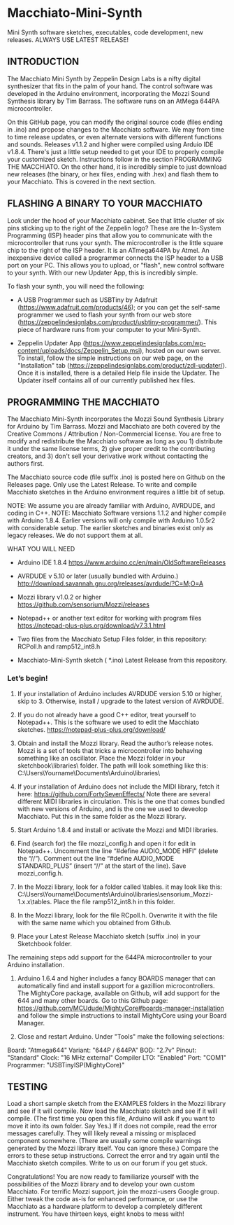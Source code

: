 # Macchiato-Mini-Synth
Mini Synth software sketches, executables, code development, new releases. ALWAYS USE LATEST RELEASE!

## INTRODUCTION

The Macchiato Mini Synth by Zeppelin Design Labs is a nifty digital synthesizer that fits in the palm of your hand. The control software was developed in the Arduino environment, incorporating the Mozzi Sound Synthesis library by Tim Barrass. The software runs on an AtMega 644PA microcontroller.

On this GitHub page, you can modify the original source code (files ending in .ino) and propose changes to the Macchiato software. We may from time to time release updates, or even alternate versions with  different functions and sounds. Releases v1.1.2 and higher were compiled using Arduio IDE v1.8.4. There's just a little setup needed to get your IDE to properly compile your customized sketch. Instructions follow in the section PROGRAMMING THE MACCHIATO. On the other hand, it is incredibly simple to just download new releases (the binary, or hex files, ending with .hex) and flash them to your Macchiato. This is covered in the next section.

## FLASHING A BINARY TO YOUR MACCHIATO

Look under the hood of your Macchiato cabinet. See that little cluster of six pins sticking up to the right of the Zeppelin logo? These are the In-System Programming (ISP) header pins that allow you to communicate with the microcontroller that runs your synth. The microcontroller is the little square chip to the right of the ISP header. It is an ATmega644PA  by Atmel. An inexpensive device called a programmer connects the ISP header to a USB port on your PC. This allows you to upload, or "flash", new control software to your synth.  With our new Updater App, this is incredibly simple.

To flash your synth, you will need the following:

* A USB Programmer such as USBTiny by Adafruit (https://www.adafruit.com/products/46); or you can get the self-same programmer we used to flash your synth from our web store (https://zeppelindesignlabs.com/product/usbtiny-programmer/). This piece of hardware runs from your computer to your Mini-Synth.

* Zeppelin Updater App (https://www.zeppelindesignlabs.com/wp-content/uploads/docs/Zeppelin_Setup.msi), hosted on our own server. To install, follow the simple instructions on our web page, on the "Installation" tab (https://zeppelindesignlabs.com/product/zdl-updater/). Once it is installed, there is a detailed Help file inside the Updater. The Updater itself contains all of our currently published hex files.

## PROGRAMMING THE MACCHIATO

The Macchiato Mini-Synth incorporates the Mozzi Sound Synthesis Library for Arduino by Tim Barrass. Mozzi and Macchiato are both covered by the Creative Commons / Attribution / Non-Commercial license. You are free to modify and redistribute the Macchiato software as long as you 1) distribute it under the same license terms, 2) give proper credit to the contributing creators, and 3) don't sell your derivative work without contacting the authors first. 

The Macchiato source code (file suffix .ino) is posted here on Github on the Releases page. Only use the Latest Release. To write and compile Macchiato sketches in the Arduino environment requires a little bit of setup. 

NOTE: We assume you are already familiar with Arduino, AVRDUDE, and coding in C++.
NOTE: Macchiato Software versions 1.1.2 and higher compile with Arduino 1.8.4. Earlier versions will only compile with Arduino 1.0.5r2 with considerable setup. The earlier sketches and binaries exist only as legacy releases. We do not support them at all.

WHAT YOU WILL NEED

* Arduino IDE 1.8.4 
https://www.arduino.cc/en/main/OldSoftwareReleases 
* AVRDUDE v 5.10 or later (usually bundled with Arduino.) 
http://download.savannah.gnu.org/releases/avrdude/?C=M;O=A

* Mozzi library v1.0.2 or higher
https://github.com/sensorium/Mozzi/releases

* Notepad++ or another text editor for working with program files
https://notepad-plus-plus.org/download/v7.3.1.html

* Two files from the Macchiato Setup Files folder, in this repository: RCPoll.h and ramp512_int8.h 

* Macchiato-Mini-Synth sketch ( *.ino) Latest Release from this repository.

### Let’s begin! 

1) If your installation of Arduino includes AVRDUDE version 5.10 or higher, skip to 3. Otherwise, install / upgrade to the latest version of AVRDUDE. 

2) If you do not already have a good C++ editor, treat yourself to Notepad++. This is the software we used to edit the Macchiato sketches. https://notepad-plus-plus.org/download/

3) Obtain and install the Mozzi library. Read the author’s release notes. Mozzi is a set of tools that tricks a microcontroller into behaving something like an oscillator. Place the Mozzi folder in your sketchbook\libraries\ folder. The path will look something like this:
C:\Users\Yourname\Documents\Arduino\libraries\

4) If your installation of Arduino does not include the MIDI library, fetch it here:
https://github.com/FortySevenEffects/
Note there are several different MIDI libraries in circulation. This is the one that comes bundled with new versions of Arduino, and is the one we used to deveolop Macchiato. Put this in the same folder as the Mozzi library.

5) Start Arduino 1.8.4 and install or activate the Mozzi and MIDI libraries. 

6) Find (search for) the file mozzi_config.h and open it for edit in Notepad++.
Uncomment the line “#define AUDIO_MODE HIFI” (delete the “//”). 
Comment out the line “#define AUDIO_MODE STANDARD_PLUS” (insert “//” at the start of the line). 
Save mozzi_config.h.

7) In the Mozzi library, look for a folder called \tables\. it may look like this: 
C:\Users\Yourname\Documents\Arduino\libraries\sensorium_Mozzi-1.x.x\tables\.
Place the file ramp512_int8.h in this folder.

8) In the Mozzi library, look for the file RCpoll.h. Overwrite it with the file with the same name which you obtained from Github.

9) Place your Latest Release Macchiato sketch (suffix .ino) in your Sketchbook folder.

The remaining steps add support for the 644PA microcontroller to your Arduino installation. 

1. Arduino 1.6.4 and higher includes a fancy BOARDS manager that can automatically find and install support for a gazillion microcontrollers. The MightyCore package, available on Github, will add support for the 644 and many other boards. Go to this Github page:
https://github.com/MCUdude/MightyCore#boards-manager-installation
and follow the simple instructions to install MightyCore using your Board Manager.
  
2. Close and restart Arduino. Under "Tools" make the following selections:

Board:  "Atmega644"
Variant: "644P / 644PA"
BOD: "2.7v"
Pinout: "Standard"
Clock: "16 MHz external"
Compiler LTO: "Enabled"
Port: "COM1"
Programmer: "USBTinyISP(MightyCore)"

## TESTING

Load a short sample sketch from the EXAMPLES folders in the Mozzi library and see if it will compile. Now load the Macchiato sketch and see if it will compile. (The first time you open this file, Arduino will ask if you want to move it into its own folder. Say Yes.) If it does not compile, read the error messages carefully. They will likely reveal a missing or misplaced component somewhere. (There are usually some compile warnings generated by the Mozzi library itself. You can ignore these.) Compare the errors to these setup instructions. Correct the error and try again until the Macchiato sketch compiles. Write to us on our forum if you get stuck.

Congratulations! You are now ready to familiarize yourself with the possibilities of the Mozzi library and to develop your own custom Macchiato. For terrific Mozzi support, join the mozzi-users Google group. Either tweak the code as-is for enhanced performance, or use the Macchiato as a hardware platform to develop a completely different instrument. You have thirteen keys, eight knobs to mess with!
